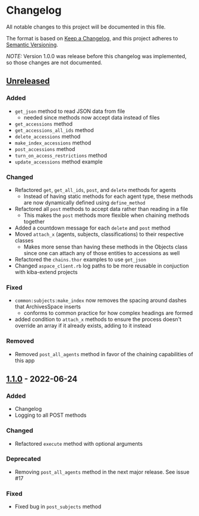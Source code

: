 # Changelog

All notable changes to this project will be documented in this file.

The format is based on [Keep a Changelog](https://keepachangelog.com/en/1.0.0/),
and this project adheres to [Semantic Versioning](https://semver.org/).

*NOTE:* Version 1.0.0 was release before this changelog was implemented, so those changes are not documented.

## [Unreleased]

### Added

- `get_json` method to read JSON data from file
  - needed since methods now accept data instead of files
- `get_accessions` method
- `get_accessions_all_ids` method
- `delete_accessions` method
- `make_index_accessions` method
- `post_accessions` method
- `turn_on_access_restrictions` method
- `update_accessions` method example

### Changed

- Refactored `get`, `get_all_ids`, `post`, and `delete` methods for agents
  - Instead of having static methods for each agent type, these methods are now dynamically defined using `define_method`
- Refactored all `post` methods to accept data rather than reading in a file
  - This makes the `post` methods more flexible when chaining methods together
- Added a countdown message for each `delete` and `post` method
- Moved `attach_x` (agents, subjects, classifications) to their respective classes
  - Makes more sense than having these methods in the Objects class since one can attach any of those entities to accessions as well
- Refactored the `chains.thor` examples to use `get_json`
- Changed `aspace_client.rb` log paths to be more reusable in conjuction with kiba-extend projects

<!-- ### Deprecated -->


### Fixed

- `common:subjects:make_index` now removes the spacing around dashes that ArchivesSpace inserts
  - conforms to common practice for how complex headings are formed
- added condition to `attach_x` methods to ensure the process doesn't override an array if it already exists, adding to it instead

### Removed

- Removed `post_all_agents` method in favor of the chaining capabilities of this app

<!-- ### Security -->

## [1.1.0] - 2022-06-24

### Added 

- Changelog
- Logging to all POST methods

### Changed

- Refactored `execute` method with optional arguments

### Deprecated

- Removing `post_all_agents` method in the next major release. See issue #17

### Fixed

- Fixed bug in `post_subjects` method

[unreleased]: https://github.com/lyrasis/aspace-client-tasks/compare/v1.1.0..HEAD
[1.1.0]: https://github.com/lyrasis/aspace-client-tasks/compare/v1.0.0..v1.1.0
